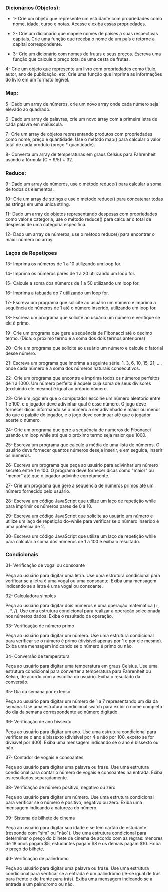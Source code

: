 ### Dicionários (Objetos):

* 1- Crie um objeto que represente um estudante com propriedades como nome, idade, curso e notas. Acesse e exiba essas propriedades.

* 2- Crie um dicionário que mapeie nomes de países a suas respectivas capitais. Crie uma função que receba o nome de um país e retorne a capital correspondente.

* 3- Crie um dicionário com nomes de frutas e seus preços. Escreva uma função que calcule o preço total de uma cesta de frutas.

4- Crie um objeto que represente um livro com propriedades como título, autor, ano de publicação, etc. Crie uma função que imprima as informações do livro em um formato legível.

### Map:

5- Dado um array de números, crie um novo array onde cada número seja elevado ao quadrado.

6- Dado um array de palavras, crie um novo array com a primeira letra de cada palavra em maiúscula.

7- Crie um array de objetos representando produtos com propriedades como nome, preço e quantidade. Use o método map() para calcular o valor total de cada produto (preço * quantidade).

8- Converta um array de temperaturas em graus Celsius para Fahrenheit usando a fórmula (C * 9/5) + 32.

### Reduce:

9- Dado um array de números, use o método reduce() para calcular a soma de todos os elementos.

10- Crie um array de strings e use o método reduce() para concatenar todas as strings em uma única string.

11- Dado um array de objetos representando despesas com propriedades como valor e categoria, use o método reduce() para calcular o total de despesas de uma categoria específica.

12- Dado um array de números, use o método reduce() para encontrar o maior número no array.

### Laços de Repetiçoes
13- Imprima os números de 1 a 10 utilizando um loop for.

14- Imprima os números pares de 1 a 20 utilizando um loop for.

15- Calcule a soma dos números de 1 a 50 utilizando um loop for.

16- Imprima a tabuada do 7 utilizando um loop for.

17- Escreva um programa que solicite ao usuário um número e imprima a sequência de números de 1 até o número inserido, utilizando um loop for.

18- Escreva um programa que solicite ao usuário um número e verifique se ele é primo.

19- Crie um programa que gere a sequência de Fibonacci até o décimo termo. (Dica: o próximo termo é a soma dos dois termos anteriores)

20- Crie um programa que solicite ao usuário um número e calcule o fatorial desse número.

21- Escreva um programa que imprima a seguinte série: 1, 3, 6, 10, 15, 21, ..., onde cada número é a soma dos números naturais consecutivos.

22- Crie um programa que encontre e imprima todos os números perfeitos de 1 a 1000. Um número perfeito é aquele cuja soma de seus divisores (excluindo ele mesmo) é igual ao próprio número.

23- Crie um jogo em que o computador escolhe um número aleatório entre 1 e 100, e o jogador deve adivinhar qual é esse número. O jogo deve fornecer dicas informando se o número a ser adivinhado é maior ou menor do que o palpite do jogador, e o jogo deve continuar até que o jogador acerte o número.

24- Crie um programa que gere a sequência de números de Fibonacci usando um loop while até que o próximo termo seja maior que 1000.

25- Escreva um programa que calcule a média de uma lista de números. O usuário deve fornecer quantos números deseja inserir, e em seguida, inserir os números.

26- Escreva um programa que peça ao usuário para adivinhar um número secreto entre 1 e 100. O programa deve fornecer dicas como "maior" ou "menor" até que o jogador adivinhe corretamente.

27- Crie um programa que gere a sequência de números primos até um número fornecido pelo usuário.

28- Escreva um código JavaScript que utilize um laço de repetição while para imprimir os números pares de 0 a 10.

29- Escreva um código JavaScript que solicite ao usuário um número e utilize um laço de repetição do-while para verificar se o número inserido é uma potência de 2.

30- Escreva um código JavaScript que utilize um laço de repetição while para calcular a soma dos números de 1 a 100 e exiba o resultado.

### Condicionais

31- Verificação de vogal ou consoante

Peça ao usuário para digitar uma letra.
Use uma estrutura condicional para verificar se a letra é uma vogal ou uma consoante.
Exiba uma mensagem indicando se a letra é uma vogal ou consoante.

32- Calculadora simples

Peça ao usuário para digitar dois números e uma operação matemática (+, -, *, /).
Use uma estrutura condicional para realizar a operação selecionada nos números dados.
Exiba o resultado da operação.

33- Verificação de número primo

Peça ao usuário para digitar um número.
Use uma estrutura condicional para verificar se o número é primo (divisível apenas por 1 e por ele mesmo).
Exiba uma mensagem indicando se o número é primo ou não.

34- Conversão de temperatura

Peça ao usuário para digitar uma temperatura em graus Celsius.
Use uma estrutura condicional para converter a temperatura para Fahrenheit ou Kelvin, de acordo com a escolha do usuário.
Exiba o resultado da conversão.

35- Dia da semana por extenso

Peça ao usuário para digitar um número de 1 a 7 representando um dia da semana.
Use uma estrutura condicional switch para exibir o nome completo do dia da semana correspondente ao número digitado.

36- Verificação de ano bissexto

Peça ao usuário para digitar um ano.
Use uma estrutura condicional para verificar se o ano é bissexto (divisível por 4 e não por 100, exceto se for divisível por 400).
Exiba uma mensagem indicando se o ano é bissexto ou não.

37- Contador de vogais e consoantes

Peça ao usuário para digitar uma palavra ou frase.
Use uma estrutura condicional para contar o número de vogais e consoantes na entrada.
Exiba os resultados separadamente.

38- Verificação de número positivo, negativo ou zero

Peça ao usuário para digitar um número.
Use uma estrutura condicional para verificar se o número é positivo, negativo ou zero.
Exiba uma mensagem indicando a natureza do número.

39- Sistema de bilhete de cinema

Peça ao usuário para digitar sua idade e se tem cartão de estudante (responda com "sim" ou "não").
Use uma estrutura condicional para determinar o preço do bilhete de cinema de acordo com as regras: menores de 18 anos pagam $5, estudantes pagam $8 e os demais pagam $10.
Exiba o preço do bilhete.

40- Verificação de palíndromo

Peça ao usuário para digitar uma palavra ou frase.
Use uma estrutura condicional para verificar se a entrada é um palíndromo (lê-se igual de trás para frente e de frente para trás).
Exiba uma mensagem indicando se a entrada é um palíndromo ou não.